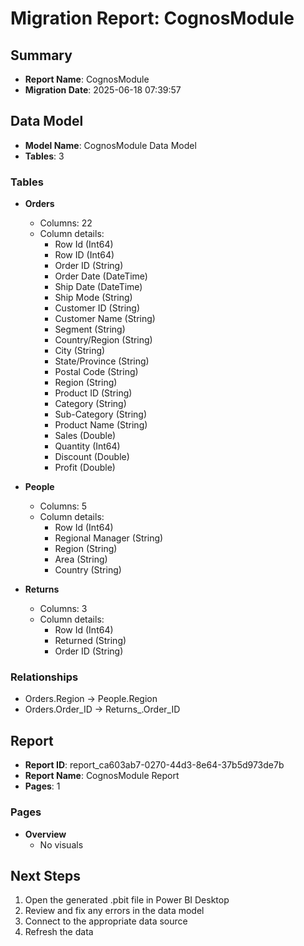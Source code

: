 # Migration Report: CognosModule

## Summary

- **Report Name**: CognosModule
- **Migration Date**: 2025-06-18 07:39:57

## Data Model

- **Model Name**: CognosModule Data Model
- **Tables**: 3

### Tables

- **Orders**
  - Columns: 22
  - Column details:
    - Row Id (Int64)
    - Row ID (Int64)
    - Order ID (String)
    - Order Date (DateTime)
    - Ship Date (DateTime)
    - Ship Mode (String)
    - Customer ID (String)
    - Customer Name (String)
    - Segment (String)
    - Country/Region (String)
    - City (String)
    - State/Province (String)
    - Postal Code (String)
    - Region (String)
    - Product ID (String)
    - Category (String)
    - Sub-Category (String)
    - Product Name (String)
    - Sales (Double)
    - Quantity (Int64)
    - Discount (Double)
    - Profit (Double)

- **People**
  - Columns: 5
  - Column details:
    - Row Id (Int64)
    - Regional Manager (String)
    - Region (String)
    - Area (String)
    - Country (String)

- **Returns**
  - Columns: 3
  - Column details:
    - Row Id (Int64)
    - Returned (String)
    - Order ID (String)


### Relationships

- Orders.Region → People.Region
- Orders.Order_ID → Returns_.Order_ID

## Report

- **Report ID**: report_ca603ab7-0270-44d3-8e64-37b5d973de7b
- **Report Name**: CognosModule Report
- **Pages**: 1

### Pages

- **Overview**
  - No visuals


## Next Steps

1. Open the generated .pbit file in Power BI Desktop
2. Review and fix any errors in the data model
3. Connect to the appropriate data source
4. Refresh the data
